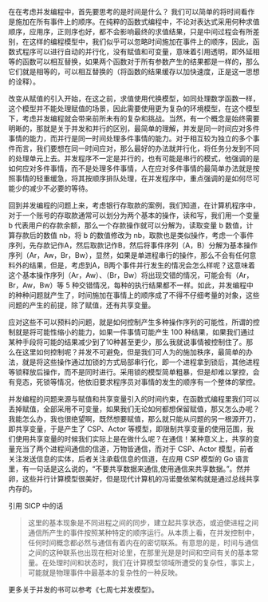 
在在考虑并发编程中，首先要思考的是时间是什么？ 我们可以简单的将时间看作是施加在所有事件上的顺序。在纯粹的函数式编程中，不论对表达式采用何种求值顺序，应用序，正则序也好，都不会影响最终的求值结果，只是中间过程会有所差别，在这样的编程模型中，我们似乎可以忽略时间施加在事件上的顺序，因此，函数式程序可以进行自动的并行化，没有赋值和可变量，意味着引用透明，即外延相等的函数可以相互替换，如果两个函数对于所有参数产生的结果都是一样的，那么它们就是相等的，可以相互替换的（将函数的结果缓存以加快速度，正是这一思想的诠释）。

改变从赋值的引入开始，在这之前，求值使用代换模型，如同处理数学函数一样，这个模型并不能处理赋值的场景，因此需要使用更为复杂的环境模型，在这个模型下，考虑并发编程就会带来前所未有的复杂和挑战。当然，有一个概念是始终需要明晰的，那就是关于并发和并行的区别，最简单的理解，并发是同一时间应对多件事情的能力，而并行是同一时间处理多件事情的能力。对于相互较为独立的多个事件而言，我们要想在同一时间应对，那么最好的办法就并行化，将任务分发到不同的处理单元上去。并发程序不一定是并行的，也有可能是串行的模式，他强调的是如何应对多件事情，而不是处理多件事情，人在应对多件事情的最简单办法就是按照事情的轻重缓急，将其按顺序排队处理，在并发程序中，重点强调的是如何尽可能少的减少不必要的等待。

回到并发编程的问题上来，考虑银行存取款的案例，我们知道，在计算机程序中，对于一个账号的存取款通常可以划分为两个基本的操作，读和写，我们用一个变量 b 代表用户的存款余额，那么一个存款操作就可以分解为，读取变量 b 数值，计算存款后的数值 nb，将 b 的数值修改为 nb，取款也是类似操作，考虑一个事件序列，先存款记作A，然后取款记作B，然后将事件序列（A，B）分解为基本操作序列（Ar，Aw，Br，Bw），显然，如果是单进程串行的操作，那么不会有任何意料外的结果，但是，考虑到A，B两个事件并行发生的情况会怎么样呢？这意味着这个基本操作序列（Ar，Aw）、（Br，Bw）将出现交错的情况，可能会有（Ar，Br，Aw，Bw）等 5 种交错情况，每种的执行结果都不一样。如此，并发编程中的种种问题就产生了，时间施加在事情上的顺序成了不得不仔细考量的对象，这些问题的产生的前提，除了赋值，还有共享变量。

应对这些不可以预料的问题，就是如何控制产生多种操作序列的可能性，所谓的控制就是将可能性缩小的能力，如果一件事情可能产生 100 种结果，如果我们通过某种手段将可能的结果减少到了10种甚至更少，那么我就说事情被控制住了。那么在这里如何控制呢？并发不可避免，但是我们可人为的施加秩序，最简单的办法，就是将这些操作通过加锁的方式局部串行化，即一个进程拿到锁后，其他进程等锁释放后操作，而不是同时进行。采用锁的模型简单粗暴，但是却难以掌控，会有竞态，死锁等情况，他依旧要求程序员对事情的发生的顺序有一个整体的掌控。

并发编程的问题来源与赋值和共享变量引入的时间约束，在函数式编程里我们可以丢掉赋值，全部采用不可变量，如果我们无论如何都想保留赋值，那又怎么办呢？我能怎么办，我也很绝望啊，既然想要赋值，那么就只能从问题的另一根源开刀，即共享变量，于是产生了 CSP、Actor 等模型，即限制共享变量的使用范围，我们使用共享变量的时候我们实际上是在做什么呢？在通信！某种意义上，共享的变量充当了两个进程间通信的信道，万物皆通信，而对于 CSP、Actor 模型，前者关注发送信息的实体，后者关注承载信息的信道，在应用 CSP 模型的 Go 语言里，有一句话是这么说的，“不要共享数据来通信,使用通信来共享数据。”。然并卵，这些并行计算模型很美好，但是现代计算机的冯诺曼依架构就是通过总线共享内存的。

引用 SICP 中的话
> 这里的基本现象是不同进程之间的同步，建立起共享状态，或迫使进程之间通信所产生的事件按照某种特定的顺序运行。从本质上看，在并发控制中，任何时间概念都必然与通信有着内在的密切联系。有意思的是，时间与通信之间的这种联系也出现在相对论里，在那里光是是时间和空间有关的基本常量。在处理时间和状态时，我们在计算模型领域所遭受的复杂性，事实上，可能就是物理事件中最基本的复杂性的一种反映。

更多关于并发的书可以参考《七周七并发模型》。

    